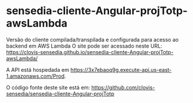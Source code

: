 # sensedia-cliente-Angular-projTotp-awsLambda
Versão do cliente compilada/transpilada e configurada para acesso ao backend em AWS Lambda
O site pode ser acessado neste URL: https://clovis-sensedia.github.io/sensedia-cliente-Angular-projTotp-awsLambda/



A API está hospedada em  https://3x7ebaoq9g.execute-api.us-east-1.amazonaws.com/Prod.

O código fonte deste site está em:
https://github.com/clovis-sensedia/sensedia-cliente-Angular-projTotp

